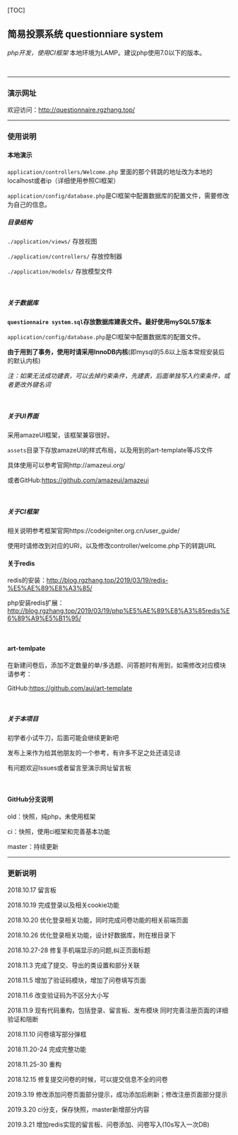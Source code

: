 [TOC]

## 简易投票系统  questionniare system

*php开发，使用CI框架*
本地环境为LAMP。建议php使用7.0以下的版本。


<br>



<hr>



### 演示网址
欢迎访问：http://questionnaire.rgzhang.top/



<hr>


### 使用说明

#### 本地演示
``` application/controllers/Welcome.php ```  里面的那个转跳的地址改为本地的localhost或者ip（详细使用参照CI框架）

``` application/config/database.php ```是CI框架中配置数据库的配置文件，需要修改为自己的信息。

##### 目录结构
```./application/views/```  			存放视图

```./application/controllers/```		存放控制器

```./application/models/```				存放模型文件

<br>


##### 关于数据库

**```questionnaire system.sql```存放数据库建表文件。最好使用mySQL57版本**

``` application/config/database.php ```是CI框架中配置数据库的配置文件。

**由于用到了事务，使用时请采用InnoDB内核**(即mysql的5.6以上版本常规安装后的默认内核)

*注：如果无法成功建表，可以去掉约束条件，先建表，后面单独写入约束条件，或者更改外键名词*

<br>

##### 关于UI界面
采用amazeUI框架，该框架兼容很好。

```assets```目录下存放amazeUI的样式布局，以及用到的art-template等JS文件

具体使用可以参考官网http://amazeui.org/

或者GitHub:https://github.com/amazeui/amazeui

<br>

##### 关于CI框架

相关说明参考框架官网https://codeigniter.org.cn/user_guide/

使用时请修改到对应的URI，以及修改controller/welcome.php下的转跳URL
<br>



#### 关于redis
redis的安装：http://blog.rgzhang.top/2019/03/19/redis-%E5%AE%89%E8%A3%85/

php安装redis扩展：http://blog.rgzhang.top/2019/03/19/php%E5%AE%89%E8%A3%85redis%E6%89%A9%E5%B1%95/



<br>

#### art-temlpate

在新建问卷后，添加不定数量的单/多选题、问答题时有用到，如需修改对应模块请参考：

GitHub:https://github.com/aui/art-template

<br>

##### 关于本项目
初学者小试牛刀，后面可能会继续更新吧

发布上来作为给其他朋友的一个参考，有许多不足之处还请见谅

有问题欢迎Issues或者留言至演示网址留言板



<br>



#### GitHub分支说明

old：快照，纯php，未使用框架

ci：快照，使用ci框架和完善基本功能

master：持续更新

<hr>

### 更新说明


2018.10.17
留言板

2018.10.19
完成登录以及相关cookie功能

2018.10.20
优化登录相关功能，同时完成问卷功能的相关前端页面

2018.10.26
优化登录相关功能，设计好数据库，附在根目录下


2018.10.27-28
修复手机端显示的问题,纠正页面标题

2018.11.3
完成了提交、导出的类设置和部分关联

2018.11.5
增加了验证码模块，增加了问卷填写页面

2018.11.6
改变验证码为不区分大小写

2018.11.9 
现有代码重构，包括登录、留言板、发布模块
同时完善注册页面的详细验证和阻断

2018.11.10
问卷填写部分弹框

2018.11.20-24
完成完整功能

2018.11.25-30
重构

2018.12.15
修复提交问卷的时候，可以提交信息不全的问卷


2019.3.19
修改添加问卷页面部分提示，成功添加后刷新；修改注册页面部分提示


2019.3.20
ci分支，保存快照，master新增部分内容

2019.3.21
增加redis实现的留言板、问卷添加、问卷写入(10s写入一次DB)